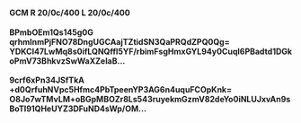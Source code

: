 #### GCM R 20/0c/400 L 20/0c/400
**BPmbOEm1Qs145g0G**<br/>**qrhmInmPjFNO78DngUGCAajTZtidSN3QaPRQdZPQ0Qg=**<br/>**YDKCl47LwMq8s0ifLQNQffI5YF/rbimFsgHmxGYL94y0Cuql6PBadtd1DGkoPmV73BhkvzSwWaXZeIaB...**<br/><br/>
**9crf6xPn34JSfTkA**<br/>**+d0QrfuhNVpc5Hfmc4PbTpeenYP3AG6n4uquFCOpKnk=**<br/>**O8Jo7wTMvLM+oBGpMBOZr8Ls543ruyekmGzmV82deYo0iNLUJxvAn9sBoTl91QHeUYZ3DFuND4sWp/OM...**